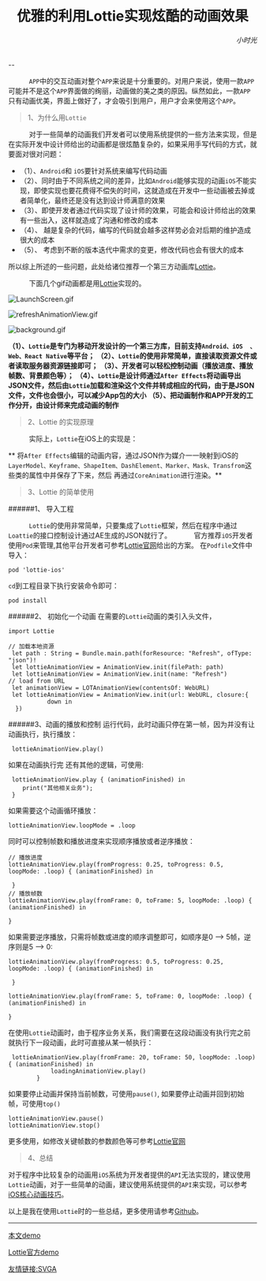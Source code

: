 
<h1><center>优雅的利用Lottie实现炫酷的动画效果</center></h1>

<h6 align='right'>小时光</h6>


--


&ensp;&ensp;&ensp;&ensp;&ensp;&ensp;`APP`中的交互动画对整个`APP`来说是十分重要的。对用户来说，使用一款`APP`可能并不是这个`APP`界面做的绚丽，动画做的美之类的原因。纵然如此，一款`APP`只有动画优美，界面上做好了，才会吸引到用户，用户才会来使用这个`APP`。

 >1、为什么用`Lottie`

&ensp;&ensp;&ensp;&ensp;&ensp;&ensp;对于一些简单的动画我们开发者可以使用系统提供的一些方法来实现，但是在实际开发中设计师给出的动画都是很炫酷复杂的，如果采用手写代码的方式，就要面对很对问题：

* （1）、`Android`和 `iOS`要针对系统来编写代码动画
* （2）、同时由于不同系统之间的差异，比如`Android`能够实现的动画`iOS`不能实现，即使实现也要花费得不偿失的时间，这就造成在开发中一些动画被去掉或者简单化，最终还是没有达到设计师满意的效果
* （3）、即使开发者通过代码实现了设计师的效果，可能会和设计师给出的效果有一些出入，这样就造成了沟通和修改的成本
* （4）、 越是复杂的代码，编写的代码就会越多这样势必会对后期的维护造成很大的成本
* （5）、 考虑到不断的版本迭代中需求的变更，修改代码也会有很大的成本

所以综上所述的一些问题，此处给诸位推荐一个第三方动画库[Lottie](http://airbnb.io/lottie/)。

&ensp;&ensp;&ensp;&ensp;&ensp;&ensp;下面几个gif动画都是用[Lottie](http://airbnb.io/lottie/)实现的。

![LaunchScreen.gif](https://github.com/dengfeng520/xiaoshiguangBlog/blob/master/LaunchScreen.gif?raw=true)

![refreshAnimationView.gif](https://github.com/dengfeng520/xiaoshiguangBlog/blob/master/refreshAnimationView.gif?raw=true)

![background.gif](https://upload-images.jianshu.io/upload_images/1214383-a014d4394034a502.gif?imageMogr2/auto-orient/strip)


**（1）、`Lottie`是专门为移动开发设计的一个第三方库，目前支持`Android、iOS  、Web、React Native`等平台；**
**（2）、`Lottie`的使用非常简单，直接读取资源文件或者读取服务器资源链接即可；**
**（3）、开发者可以轻松控制动画（播放进度、播放帧数、背景颜色等）；**
**（4）、`Lottie`是设计师通过`After Effects`将动画导出JSON文件，然后由`Lottie`加载和渲染这个文件并转成相应的代码，由于是JSON文件，文件也会很小，可以减少App包的大小**
**（5）、把动画制作和APP开发的工作分开，由设计师来完成动画的制作**

>2、Lottie 的实现原理

&ensp;&ensp;&ensp;&ensp;&ensp;&ensp;实际上，`Lottie`在iOS上的实现是：

**  将`After Effects`编辑的动画内容，通过JSON作为媒介一一映射到iOS的 `LayerModel、Keyframe、ShapeItem、DashElement、Marker、Mask、Transfrom`这些类的属性中并保存了下来，然后 再通过`CoreAnimation`进行渲染。**


>3、Lottie 的简单使用

######1、 导入工程
 
&ensp;&ensp;&ensp;&ensp;&ensp;&ensp;`Lottie`的使用非常简单，只要集成了`Lottie`框架，然后在程序中通过`Loattie`的接口控制设计通过AE生成的JSON就行了。
&ensp;&ensp;&ensp;&ensp;&ensp;&ensp;官方推荐`iOS`开发者使用`Pod`来管理,其他平台开发者可参考[Lottie官网](http://airbnb.io/lottie/)给出的方案。
在`Podfile`文件中导入：

```
pod 'lottie-ios'
```
`cd`到工程目录下执行安装命令即可：

```
pod install
```

######2、 初始化一个动画
在需要的`Lottie`动画的类引入头文件，

```
import Lottie
```
```
// 加载本地资源
 let path : String = Bundle.main.path(forResource: "Refresh", ofType: "json")!
 let lottieAnimationView = AnimationView.init(filePath: path)
 let lottieAnimationView = AnimationView.init(name: "Refresh")
// load from URL
 let animationView = LOTAnimationView(contentsOf: WebURL)
 let lottieAnimationView = AnimationView.init(url: WebURL, closure:{
           down in
  })
```
######3、动画的播放和控制
运行代码，此时动画只停在第一帧，因为并没有让动画执行，执行播放：

```
 lottieAnimationView.play()
```
如果在动画执行完 还有其他的逻辑，可使用:

```
 lottieAnimationView.play { (animationFinished) in
    print("其他相关业务");
 }
```
如果需要这个动画循环播放：

```
lottieAnimationView.loopMode = .loop
```
同时可以控制帧数和播放进度来实现顺序播放或者逆序播放：

```
// 播放进度
lottieAnimationView.play(fromProgress: 0.25, toProgress: 0.5, loopMode: .loop) { (animationFinished) in
            
 }
// 播放帧数
lottieAnimationView.play(fromFrame: 0, toFrame: 5, loopMode: .loop) { (animationFinished) in

}
```
如果需要逆序播放，只需将帧数或进度的顺序调整即可，如顺序是0 --> 5帧，逆序则是5 --> 0:

```
lottieAnimationView.play(fromProgress: 0.5, toProgress: 0.25, loopMode: .loop) { (animationFinished) in
            
 }

lottieAnimationView.play(fromFrame: 5, toFrame: 0, loopMode: .loop) { (animationFinished) in

}
```

在使用`Lottie`动画时，由于程序业务关系，我们需要在这段动画没有执行完之前就执行下一段动画，此时可直接从某一帧执行：

```
 lottieAnimationView.play(fromFrame: 20, toFrame: 50, loopMode: .loop) { (animationFinished) in
            loadingAnimationView.play()
        }
```

如果要停止动画并保持当前帧数，可使用`pause()`,
如果要停止动画并回到初始帧，可使用`top()`

```
lottieAnimationView.pause()
lottieAnimationView.stop()
```

更多使用，如修改关键帧数的参数颜色等可参考[Lottie官网](http://airbnb.io/lottie/#/ios?id=ios-sample-app)


>4、总结

对于程序中比较复杂的动画用`iOS`系统为开发者提供的`API`无法实现的，建议使用`Lottie`动画，对于一些简单的动画，建议使用系统提供的`API`来实现，可以参考[iOS核心动画技巧](https://zsisme.gitbooks.io/ios-/content/index.html)。

以上是我在使用`Lottie`时的一些总结，更多使用请参考[Github](http://airbnb.io/lottie/ios.html#swift-examples)。


---

[本文demo](https://github.com/dengfeng520/One-Swift.git)

[Lottie官方demo](https://github.com/airbnb/lottie-ios)

[友情链接:SVGA](http://svga.io/)
